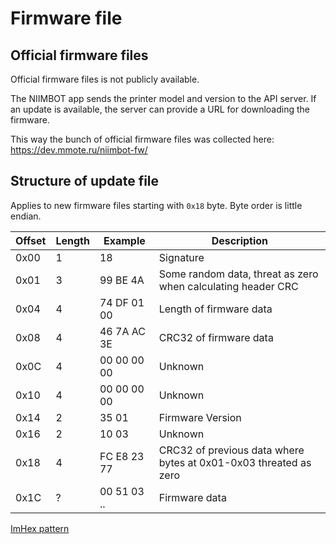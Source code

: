 # Firmware file

## Official firmware files

Official firmware files is not publicly available.

The NIIMBOT app sends the printer model and version to the API server. If an update is available, the server can provide a URL for downloading the firmware.

This way the bunch of official firmware files was collected here: https://dev.mmote.ru/niimbot-fw/

## Structure of update file

Applies to new firmware files starting with `0x18` byte. Byte order is little endian.

| Offset | Length | Example     | Description                                                      |
|--------|--------|-------------|------------------------------------------------------------------|
| 0x00   | 1      | 18          | Signature                                                        |
| 0x01   | 3      | 99 BE 4A    | Some random data, threat as zero when calculating header CRC     |
| 0x04   | 4      | 74 DF 01 00 | Length of firmware data                                          |
| 0x08   | 4      | 46 7A AC 3E | CRC32 of firmware data                                           |
| 0x0C   | 4      | 00 00 00 00 | Unknown                                                          |
| 0x10   | 4      | 00 00 00 00 | Unknown                                                          |
| 0x14   | 2      | 35 01       | Firmware Version                                                 |
| 0x16   | 2      | 10 03       | Unknown                                                          |
| 0x18   | 4      | FC E8 23 77 | CRC32 of previous data where bytes at 0x01-0x03 threated as zero |
| 0x1C   | ?      | 00 51 03 .. | Firmware data                                                    |

[ImHex pattern](files/niimbot_fw.hexpat)